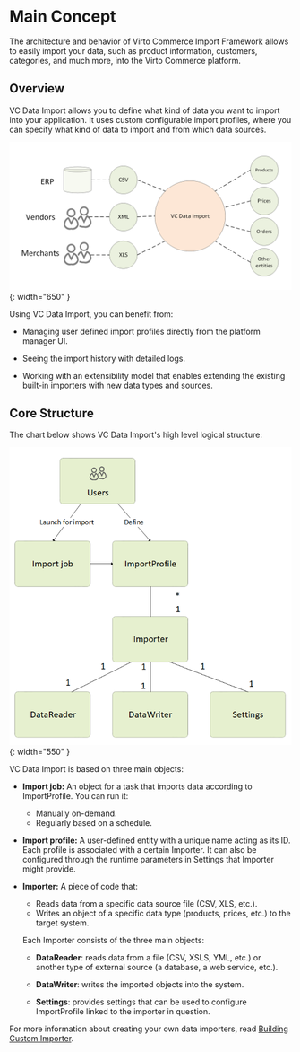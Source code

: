﻿# Main Concept
The architecture and behavior of Virto Commerce Import Framework allows to easily import your data, such as product information, customers, categories, and much more, into the Virto Commerce platform.

## Overview
VC Data Import allows you to define what kind of data you want to import into your application. It uses custom configurable import profiles, where you can specify what kind of data to import and from which data sources.

![Data types and sources for import](media/01-import-data-chart.png){: width="650" }

Using VC Data Import, you can benefit from:

+ Managing user defined import profiles directly from the platform manager UI.
    
+ Seeing the import history with detailed logs.
    
+ Working with an extensibility model that enables extending the existing built-in importers with new data types and sources.

## Core Structure
The chart below shows VC Data Import's high level logical structure:

![VC Data Import structure](media/02-vc-data-import-structure-chart.png){: width="550" }

VC Data Import is based on three main objects:

+ **Import job:** An object for a task that imports data according to ImportProfile. You can run it:

    * Manually on-demand.
    * Regularly based on a schedule.

+ **Import profile:** A user-defined entity with a unique name acting as its ID. Each profile is associated with a certain Importer. It can also be configured through the runtime parameters in Settings that Importer might provide.
    
+ **Importer:** A piece of code that:

    * Reads data from a specific data source file (CSV, XLS, etc.).
    * Writes an object of a specific data type (products, prices, etc.) to the target system. 
    
    Each Importer consists of the three main objects:
    
    + **DataReader**: reads data from a file (CSV, XSLS, YML, etc.) or another type of external source (a database, a web service, etc.).
        
    + **DataWriter**: writes the imported objects into the system.
        
    + **Settings**: provides settings that can be used to configure ImportProfile linked to the importer in question.
        

For more information about creating your own data importers, read [Building Custom Importer](02-building-custom-importer.md).
